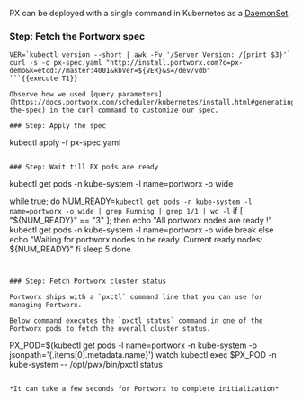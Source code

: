 PX can be deployed with a single command in Kubernetes as a [DaemonSet](https://kubernetes.io/docs/concepts/workloads/controllers/daemonset/).

### Step: Fetch the Portworx spec

```
VER=`kubectl version --short | awk -Fv '/Server Version: /{print $3}'`
curl -s -o px-spec.yaml "http://install.portworx.com?c=px-demo&k=etcd://master:4001&kbVer=${VER}&s=/dev/vdb"
```{{execute T1}}

Observe how we used [query parameters](https://docs.portworx.com/scheduler/kubernetes/install.html#generating-the-spec) in the curl command to customize our spec.

### Step: Apply the spec

```
kubectl apply -f px-spec.yaml
```{{execute T1}}

### Step: Wait till PX pods are ready

```
kubectl get pods -n kube-system -l name=portworx -o wide

while true; do
    NUM_READY=`kubectl get pods -n kube-system -l name=portworx -o wide | grep Running | grep 1/1 | wc -l`
    if [ "${NUM_READY}" == "3" ]; then
        echo "All portworx nodes are ready !"
        kubectl get pods -n kube-system -l name=portworx -o wide
        break
    else
        echo "Waiting for portworx nodes to be ready. Current ready nodes: ${NUM_READY}"
    fi
    sleep 5
done
```{{execute T1}}


### Step: Fetch Portworx cluster status

Portworx ships with a `pxctl` command line that you can use for managing Portworx.

Below command executes the `pxctl status` command in one of the Portworx pods to fetch the overall cluster status.

```
PX_POD=$(kubectl get pods -l name=portworx -n kube-system -o jsonpath='{.items[0].metadata.name}')
watch kubectl exec $PX_POD -n kube-system -- /opt/pwx/bin/pxctl status
```{{interrupt execute T1}}

*It can take a few seconds for Portworx to complete initialization*